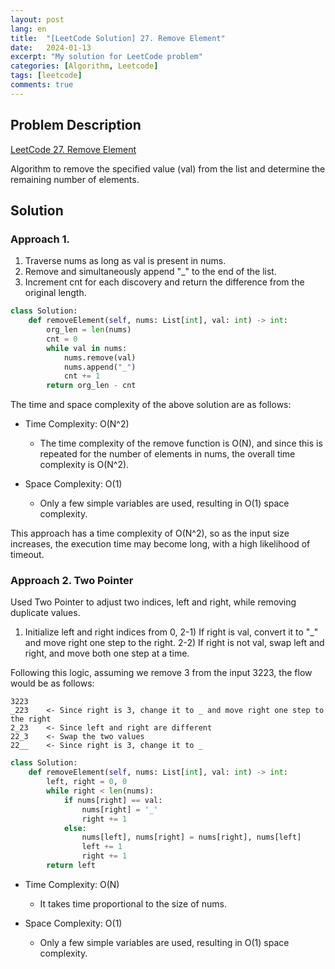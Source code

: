 ```yaml
---
layout: post
lang: en
title:  "[LeetCode Solution] 27. Remove Element"
date:   2024-01-13
excerpt: "My solution for LeetCode problem"
categories: [Algorithm, Leetcode]
tags: [leetcode]
comments: true
---
```


## Problem Description
[LeetCode 27. Remove Element](https://leetcode.com/problems/remove-element/description/?envType=study-plan-v2&envId=top-interview-150)

Algorithm to remove the specified value (val) from the list and determine the remaining number of elements.

## Solution
### Approach 1.
1) Traverse nums as long as val is present in nums.
2) Remove and simultaneously append "_" to the end of the list.
3) Increment cnt for each discovery and return the difference from the original length.

```python
class Solution:
    def removeElement(self, nums: List[int], val: int) -> int:
        org_len = len(nums)
        cnt = 0
        while val in nums:
            nums.remove(val)
            nums.append("_")
            cnt += 1
        return org_len - cnt
```

The time and space complexity of the above solution are as follows:

* Time Complexity: O(N^2)
  - The time complexity of the remove function is O(N), and since this is repeated for the number of elements in nums, the overall time complexity is O(N^2).

* Space Complexity: O(1)
  - Only a few simple variables are used, resulting in O(1) space complexity.

This approach has a time complexity of O(N^2), so as the input size increases, the execution time may become long, with a high likelihood of timeout.

### Approach 2. Two Pointer
Used Two Pointer to adjust two indices, left and right, while removing duplicate values.
1) Initialize left and right indices from 0,
2-1) If right is val, convert it to "_" and move right one step to the right.
2-2) If right is not val, swap left and right, and move both one step at a time.

Following this logic, assuming we remove 3 from the input 3223, the flow would be as follows:
```
3223
_223    <- Since right is 3, change it to _ and move right one step to the right
2_23    <- Since left and right are different
22_3    <- Swap the two values
22__    <- Since right is 3, change it to _
```
```python
class Solution:
    def removeElement(self, nums: List[int], val: int) -> int:
        left, right = 0, 0
        while right < len(nums):
            if nums[right] == val:
                nums[right] = '_'
                right += 1
            else: 
                nums[left], nums[right] = nums[right], nums[left]
                left += 1 
                right += 1
        return left
```

* Time Complexity: O(N)
  - It takes time proportional to the size of nums.

* Space Complexity: O(1)
  - Only a few simple variables are used, resulting in O(1) space complexity.